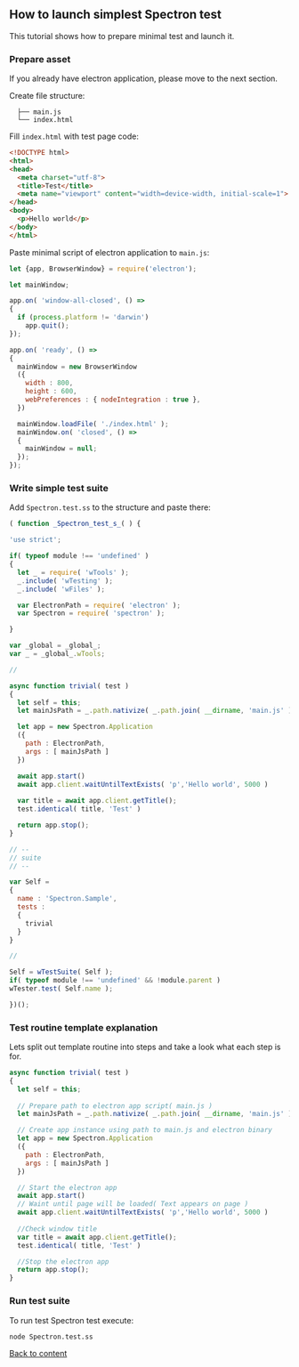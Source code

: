 ## How to launch simplest Spectron test

This tutorial shows how to prepare minimal test and launch it.

### Prepare asset

If you already have electron application, please move to the next section.

Create file structure:
```
  ├── main.js
  └── index.html
```
Fill `index.html` with test page code:

``` html
<!DOCTYPE html>
<html>
<head>
  <meta charset="utf-8">
  <title>Test</title>
  <meta name="viewport" content="width=device-width, initial-scale=1">
</head>
<body>
  <p>Hello world</p>
</body>
</html>
```

Paste minimal script of electron application to `main.js`:

``` javascript
let {app, BrowserWindow} = require('electron');

let mainWindow;

app.on( 'window-all-closed', () =>
{
  if (process.platform != 'darwin')
    app.quit();
});

app.on( 'ready', () =>
{
  mainWindow = new BrowserWindow
  ({
    width : 800,
    height : 600,
    webPreferences : { nodeIntegration : true },
  })

  mainWindow.loadFile( './index.html' );
  mainWindow.on( 'closed', () =>
  {
    mainWindow = null;
  });
});


```

### Write simple test suite

Add `Spectron.test.ss` to the structure and paste there:

``` javascript
( function _Spectron_test_s_( ) {

'use strict';

if( typeof module !== 'undefined' )
{
  let _ = require( 'wTools' );
  _.include( 'wTesting' );
  _.include( 'wFiles' );

  var ElectronPath = require( 'electron' );
  var Spectron = require( 'spectron' );

}

var _global = _global_;
var _ = _global_.wTools;

//

async function trivial( test )
{
  let self = this;
  let mainJsPath = _.path.nativize( _.path.join( __dirname, 'main.js' ) );

  let app = new Spectron.Application
  ({
    path : ElectronPath,
    args : [ mainJsPath ]
  })

  await app.start()
  await app.client.waitUntilTextExists( 'p','Hello world', 5000 )
  
  var title = await app.client.getTitle();
  test.identical( title, 'Test' )

  return app.stop();
}

// --
// suite
// --

var Self =
{
  name : 'Spectron.Sample',
  tests :
  {
    trivial
  }
}

//

Self = wTestSuite( Self );
if( typeof module !== 'undefined' && !module.parent )
wTester.test( Self.name );

})();

```

### Test routine template explanation

Lets split out template routine into steps and take a look what each step is for.

```javascript
async function trivial( test )
{
  let self = this;
  
  // Prepare path to electron app script( main.js )
  let mainJsPath = _.path.nativize( _.path.join( __dirname, 'main.js' ) );

  // Create app instance using path to main.js and electron binary
  let app = new Spectron.Application
  ({
    path : ElectronPath,
    args : [ mainJsPath ]
  })

  // Start the electron app
  await app.start()
  // Waint until page will be loaded( Text appears on page )
  await app.client.waitUntilTextExists( 'p','Hello world', 5000 )
  
  //Check window title
  var title = await app.client.getTitle();
  test.identical( title, 'Test' )

  //Stop the electron app
  return app.stop();
}
```

### Run test suite

To run test Spectron test execute:

```
node Spectron.test.ss
```

[Back to content](../README.md#Tutorials)
